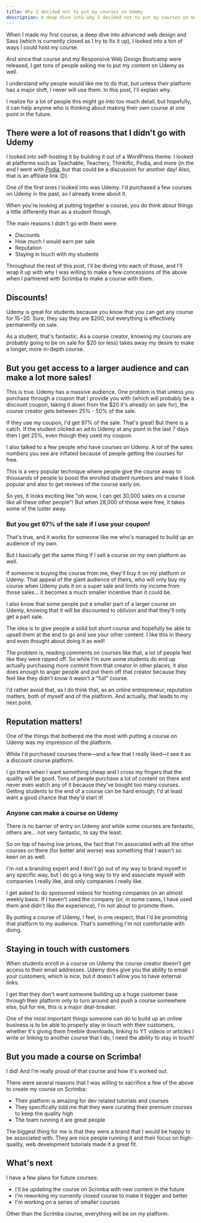 ```yaml
---
title: Why I decided not to put my courses on Udemy
description: A deep dive into why I decided not to put my courses on Udemy
---
```


When I made my first course, a deep dive into advanced web design and Sass (which is currently closed as I try to fix it up), I looked into a ton of ways I could host my course.

And since that course and my Responsive Web Design Bootcamp were released, I get tons of people asking me to put my content on Udemy as well.

I understand why people would like me to do that, but unless their platform has a major shift, I never will use them. In this post, I'll explain why.

I realize for a lot of people this might go into too much detail, but hopefully, it can help anyone who is thinking about making their own course at one point in the future.

## There were a lot of reasons that I didn't go with Udemy

I looked into self-hosting it by building it out of a WordPress theme. I looked at platforms such as Teachable, Teachery, Thinkific, Podia, and more (in the end I went with [Podia](https://www.podia.com/?via=kevin-powell), but that could be a discussion for another day! Also, that is an affiliate link 😊).

<!--more-->

One of the first ones I looked into was Udemy. I'd purchased a few courses on Udemy in the past, so I already knew about it.

When you're looking at putting together a course, you do think about things a little differently than as a student though.

The main reasons I didn't go with them were:

- Discounts
- How much I would earn per sale
- Reputation
- Staying in touch with my students

Throughout the rest of this post, I'll be diving into each of those, and I'll wrap it up with why I was willing to make a few concessions of the above when I partnered with Scrimba to make a course with them.

## Discounts!

Udemy is great for students because you know that you can get any course for $15-$20. Sure, they say they are $200, but everything is effectively permanently on sale.

As a student, that's fantastic. As a course creator, knowing my courses are probably going to be on sale for $20 (or less) takes away my desire to make a longer, more in-depth course.

## But you get access to a larger audience and can make a lot more sales!

This is true. Udemy has a massive audience. One problem is that unless you purchase through a coupon that I provide you with (which will probably be a discount coupon, taking it down from the $20 it's already on sale for), the course creator gets between 25% - 50% of the sale.

If they use my coupon, I'd get 97% of the sale. That's great! But there is a catch. If the student clicked an ad to Udemy at any point in the last 7 days then I get 25%, even though they used my coupon.

I also talked to a few people who have courses on Udemy. A lot of the sales numbers you see are inflated because of people getting the courses for free.

This is a very popular technique where people give the course away to thousands of people to boost the enrolled student numbers and make it look popular and also to get reviews of the course early on.

So yes, it looks exciting like "oh wow, I can get 30,000 sales on a course like all these other people"! But when 28,000 of those were free, it takes some of the luster away.

### But you get 97% of the sale if I use your coupon!

That's true, and it works for someone like me who's managed to build up an audience of my own.

But I basically get the same thing if I sell a course on my own platform as well.

If someone is buying the course from me, they'll buy it on my platform or Udemy. That appeal of the giant audience of theirs, who will only buy my course when Udemy puts it on a super sale and limits my income from those sales... it becomes a much smaller incentive than it could be.

I also know that some people put a smaller part of a larger course on Udemy, knowing that it will be discounted to oblivion and that they'll only get a part sale.

The idea is to give people a solid but short course and hopefully be able to upsell them at the end to go and see your other content. I like this in theory and even thought about doing it as well!

The problem is, reading comments on courses like that, a lot of people feel like they were ripped off. So while I'm sure some students do end up actually purchasing more content from that creator in other places, it also does enough to anger people and put them off that creator because they feel like they didn't know it wasn't a "full" course.

I'd rather avoid that, as I do think that, as an online entrepreneur, reputation matters, both of myself and of the platform. And actually, that leads to my next point.

## Reputation matters!

One of the things that bothered me the most with putting a course on Udemy was my impression of the platform.

While I'd purchased courses there—and a few that I really liked—I see it as a discount course platform.

I go there when I want something cheap and I cross my fingers that the quality will be good. Tons of people purchase a lot of content on there and never even watch any of it because they've bought too many courses. Getting students to the end of a course can be hard enough, I'd at least want a good chance that they'd start it!

### Anyone can make a course on Udemy

There is no barrier of entry on Udemy and while some courses are fantastic, others are... not very fantastic, to say the least.

So on top of having low prices, the fact that I'm associated with all the other courses on there (for better and worse) was something that I wasn't so keen on as well.

I'm not a branding expert and I don't go out of my way to brand myself in any specific way, but I do go a long way to try and associate myself with companies I really like, and only companies I really like.

I get asked to do sponsored videos for hosting companies on an almost weekly basis. If I haven't used the company (or, in some cases, I have used them and didn't like the experience), I'm not about to promote them.

By putting a course of Udemy, I feel, in one respect, that I'd be promoting that platform to my audience. That's something I'm not comfortable with doing.

## Staying in touch with customers

When students enroll in a course on Udemy the course creator doesn't get access to their email addresses. Udemy does give you the ability to email your customers, which is nice, but it doesn't allow you to have external links.

I get that they don't want someone building up a huge customer base through their platform only to turn around and push a course somewhere else, but for me, this is a major deal-breaker.

One of the most important things someone can do to build up an online business is to be able to properly stay in touch with their customers, whether it's giving them freebie downloads, linking to YT videos or articles I write or linking to another course that I do, I need the ability to stay in touch!

## But you made a course on Scrimba!

I did! And I'm really proud of that course and how it's worked out.

There were several reasons that I was willing to sacrifice a few of the above to create my course on Scrimba:

- Their platform is amazing for dev related tutorials and courses
- They specifically told me that they were curating their premium courses to keep the quality high
- The team running it are great people

The biggest thing for me is that they were a brand that I would be happy to be associated with. They are nice people running it and their focus on high-quality, web development tutorials made it a great fit.

## What's next

I have a few plans for future courses:

- I'll be updating the course on Scrimba with new content in the future
- I'm reworking my currently closed course to make it bigger and better
- I'm working on a series of smaller courses

Other than the Scrimba course, everything will be on my platform.

